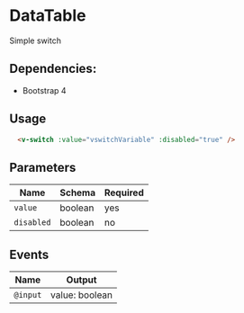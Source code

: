 # DataTable
Simple switch

## Dependencies:
- Bootstrap 4

## Usage
```html
  <v-switch :value="vswitchVariable" :disabled="true" />
```

## Parameters
| Name      | Schema                                                    | Required |
|-----------|-----------------------------------------------------------|----------|
| `value`   | boolean                                                   |    yes   |
| `disabled`| boolean                                                   |    no    |

## Events
| Name      | Output                                                    |
|-----------|-----------------------------------------------------------|
| `@input`  | value: boolean                                            |

